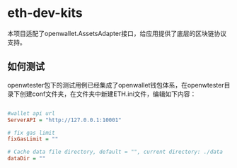 # eth-dev-kits

本项目适配了openwallet.AssetsAdapter接口，给应用提供了底层的区块链协议支持。

## 如何测试

openwtester包下的测试用例已经集成了openwallet钱包体系，在openwtester目录下创建conf文件夹，在文件夹中新建ETH.ini文件，编辑如下内容：

```ini

#wallet api url
ServerAPI = "http://127.0.0.1:10001"

# fix gas limit
fixGasLimit = ""

# Cache data file directory, default = "", current directory: ./data
dataDir = ""

```
